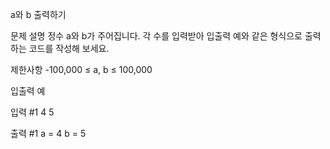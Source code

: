 a와 b 출력하기

문제 설명
정수 a와 b가 주어집니다. 각 수를 입력받아 입출력 예와 같은 형식으로 출력하는 코드를 작성해 보세요.

제한사항
-100,000 ≤ a, b ≤ 100,000

입출력 예

입력 #1
4 5

출력 #1
a = 4
b = 5